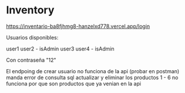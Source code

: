 # Inventory

https://inventario-ba8fjhmg8-hanzelxd778.vercel.app/login

Usuarios disponibles:

user1
user2 - isAdmin
user3
user4 - isAdmin

Con contraseña "12"

El endpoing de crear usuario no funciona de la api (probar en postman) manda error de consulta sql
actualizar y eliminar los productos 1 - 6 no funciona por que son productos que ya venian en la api
